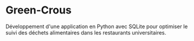 # Green-Crous
Développement d'une application en Python avec SQLite pour optimiser le suivi des déchets alimentaires dans les restaurants universitaires.
